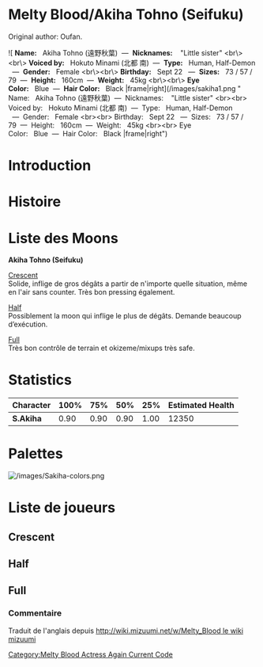 # Melty Blood/Akiha Tohno (Seifuku)

Original author: Oufan.

![ **Name:**   Akiha Tohno (遠野秋葉)  —  **Nicknames:**    "Little
sister" \<br\\\>\<br\\\> **Voiced by:**   Hokuto Minami (北都
南)  —  **Type:**   Human, Half-Demon   —  **Gender:**   Female
\<br\\\>\<br\\\> **Birthday:**   Sept 22   —  **Sizes:**   73 / 57 /
79  —  **Height:**   160cm  —  **Weight:**   45kg \<br\\\>\<br\\\> **Eye
Color:**   Blue  —  **Hair Color:**   Black
\|frame\|right](/images/sakiha1.png " Name:   Akiha Tohno (遠野秋葉)  —  Nicknames:    "Little sister" <br\><br\> Voiced by:   Hokuto Minami (北都 南)  —  Type:   Human, Half-Demon   —  Gender:   Female <br\><br\> Birthday:   Sept 22   —  Sizes:   73 / 57 / 79  —  Height:   160cm  —  Weight:   45kg <br\><br\> Eye Color:   Blue  —  Hair Color:   Black |frame|right")

# Introduction

# Histoire

# Liste des Moons

**Akiha Tohno (Seifuku)**

[Crescent](Melty_Blood/Akiha_Tohno_(Seifuku)/Crescent_Moon "wikilink")  
Solide, inflige de gros dégâts a partir de n'importe quelle situation,
même en l'air sans counter. Très bon pressing également.

[Half](Melty_Blood/Akiha_Tohno_(Seifuku)/Half_Moon "wikilink")  
Possiblement la moon qui inflige le plus de dégâts. Demande beaucoup
d’exécution.

[Full](Melty_Blood/Akiha_Tohno_(Seifuku)/Full_Moon "wikilink")  
Très bon contrôle de terrain et okizeme/mixups très safe.

# Statistics

| Character   | 100% | 75%  | 50%  | 25%  | Estimated Health |
|-------------|------|------|------|------|------------------|
| **S.Akiha** | 0.90 | 0.90 | 0.90 | 1.00 | 12350            |

# Palettes

![](/images/Sakiha-colors.png "/images/Sakiha-colors.png")

# Liste de joueurs

## Crescent

## Half

## Full

### Commentaire

Traduit de l'anglais depuis [http://wiki.mizuumi.net/w/Melty_Blood le
wiki
mizuumi](http://wiki.mizuumi.net/w/Melty_Blood_le_wiki_mizuumi "wikilink")

[Category:Melty Blood Actress Again Current
Code](Category:Melty_Blood_Actress_Again_Current_Code "wikilink")
